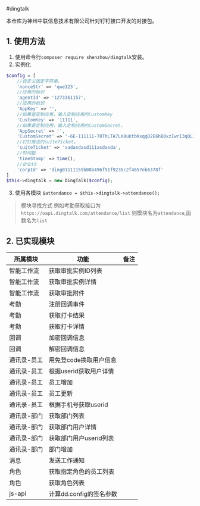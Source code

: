 #dingtalk

本仓库为神州中联信息技术有限公司针对钉钉接口开发的对接包。

## 1. 使用方法
1. 使用命令行`composer require shenzhou/dingtalk`安装。
2. 实例化
~~~ php
$config = [
    //自定义固定字符串。
    'nonceStr' => 'qwe123',
    //应用的标识
    'agentId' => '1273361157',
    //应用的标识
    'AppKey' => '',
    //如果是定制应用，输入定制应用的CustomKey
    'CustomKey' => '11111',
    //如果是定制应用，输入定制应用的CustomSecret，
    'AppSecret' => '',
    'CustomSecret' => '-6E-111111-78ThLTA7LX8uKtbKxqqD2E6hB0xzIwrI3qQLIs5c_uDT4HN',
    //钉钉推送的suiteTicket。
    'suiteTicket' => 'sadasdasd111asdasda',
    //时间戳
    'timeStamp' => time(),
    //企业id
    'corpId' => 'ding01111159b08b496f51f9235c2f4657eb6378f'
]
$this->dingtalk = new DingTalk($config);

~~~

3. 使用各模块
`$attendance = $this->dingtalk->attendance();`
   
> 模块寻找方式
> 例如考勤获取接口为`https://oapi.dingtalk.com/attendance/list`
> 则模块名为`attendance`,函数名为`list`

## 2. 已实现模块

|所属模块|功能|备注|
|----|-----|-----|
|智能工作流|获取审批实例ID列表||
|智能工作流|获取审批实例详情||
|智能工作流|获取审批附件||
|考勤|注册回调事件||
|考勤|获取打卡结果||
|考勤|获取打卡详情||
|回调|加密回调信息||
|回调|解密回调信息||
|通讯录-员工|用免登code换取用户信息||
|通讯录-员工|根据userid获取用户详情||
|通讯录-员工|员工增加||
|通讯录-员工|员工更新||
|通讯录-员工|根据手机号获取userid||
|通讯录-部门|获取部门列表||
|通讯录-部门|获取部门用户详情||
|通讯录-部门|获取部门用户userid列表||
|通讯录-部门|部门增加||
|消息|发送工作通知||
|角色|获取指定角色的员工列表||
|角色|获取角色列表||
|js-api|计算dd.config的签名参数||
